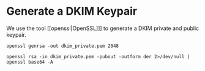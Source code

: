 # Generate a DKIM Keypair
We use the tool [[openssl|OpenSSL]]] to generate a DKIM private and public keypair.

`openssl genrsa -out dkim_private.pem 2048`

`openssl rsa -in dkim_private.pem -pubout -outform der 2>/dev/null | openssl base64 -A`

